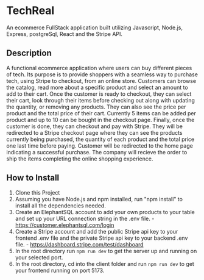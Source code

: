 # TechReal

An ecommerce FullStack application built utilizing Javascript, Node.js, Express, postgreSql, React and the Stripe API.

## Description

A functional ecommerce application where users can buy different pieces of tech. Its purpose is to provide shoppers with a seamless way to purchase tech, using Stripe to checkout, from an online store. Customers can browse the catalog, read more about a specific product and select an amount to add to their cart. Once the customer is ready to checkout, they can select their cart, look through their items before checking out along with updating the quantity, or removing any products. They can also see the price per product and the total price of their cart. Currently 5 items can be added per product and up to 10 can be bought in the checkout page. Finally, once the customer is done, they can checkout and pay with Stripe. They will be redirected to a Stripe checkout page where they can see the products currently being purchased, the quantity of each product and the total price one last time before paying. Customer will be redirected to the home page indicating a successful purchase. The company will recieve the order to ship the items completing the online shopping experience.

## How to Install

1. Clone this Project
2. Assuming you have Node.js and npm installed, run "npm install" to install all the dependencies needed.
3. Create an ElephantSQL account to add your own products to your table and set up your URL connection string in the .env file. - https://customer.elephantsql.com/login
4. Create a Stripe account and add the public Stripe api key to your frontend .env file and the private Stripe api key to your backend .env file. - https://dashboard.stripe.com/test/dashboard
5. In the root directory run `npm run dev` to get the server up and running on your selected port.
6. In the root directory, cd into the client folder and run `npm run dev` to get your frontend running on port 5173.
